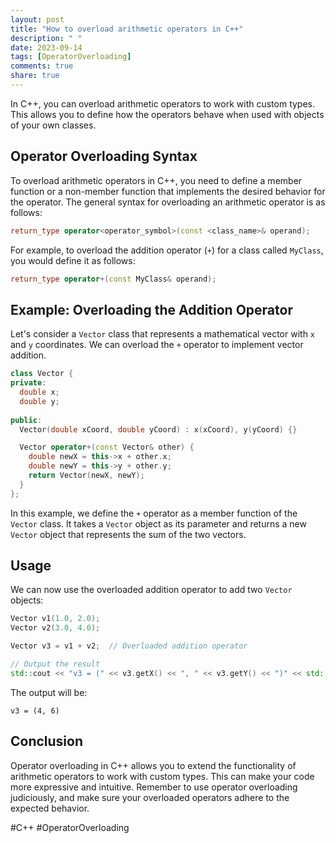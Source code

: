 ```yaml
---
layout: post
title: "How to overload arithmetic operators in C++"
description: " "
date: 2023-09-14
tags: [OperatorOverloading]
comments: true
share: true
---
```


In C++, you can overload arithmetic operators to work with custom types. This allows you to define how the operators behave when used with objects of your own classes.

## Operator Overloading Syntax

To overload arithmetic operators in C++, you need to define a member function or a non-member function that implements the desired behavior for the operator. The general syntax for overloading an arithmetic operator is as follows:

```cpp
return_type operator<operator_symbol>(const <class_name>& operand);
```

For example, to overload the addition operator (`+`) for a class called `MyClass`, you would define it as follows:

```cpp
return_type operator+(const MyClass& operand);
```

## Example: Overloading the Addition Operator

Let's consider a `Vector` class that represents a mathematical vector with `x` and `y` coordinates. We can overload the `+` operator to implement vector addition.

```cpp
class Vector {
private:
  double x;
  double y;
  
public:
  Vector(double xCoord, double yCoord) : x(xCoord), y(yCoord) {}

  Vector operator+(const Vector& other) {
    double newX = this->x + other.x;
    double newY = this->y + other.y;
    return Vector(newX, newY);
  }
};
```

In this example, we define the `+` operator as a member function of the `Vector` class. It takes a `Vector` object as its parameter and returns a new `Vector` object that represents the sum of the two vectors.

## Usage

We can now use the overloaded addition operator to add two `Vector` objects:

```cpp
Vector v1(1.0, 2.0);
Vector v2(3.0, 4.0);

Vector v3 = v1 + v2;  // Overloaded addition operator

// Output the result
std::cout << "v3 = (" << v3.getX() << ", " << v3.getY() << ")" << std::endl;
```

The output will be:

```
v3 = (4, 6)
```

## Conclusion

Operator overloading in C++ allows you to extend the functionality of arithmetic operators to work with custom types. This can make your code more expressive and intuitive. Remember to use operator overloading judiciously, and make sure your overloaded operators adhere to the expected behavior.

#C++ #OperatorOverloading